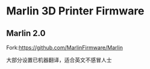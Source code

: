 # Marlin 3D Printer Firmware
## Marlin 2.0

Fork:https://github.com/MarlinFirmware/Marlin

大部分设置已机器翻译，适合英文不感冒人士
